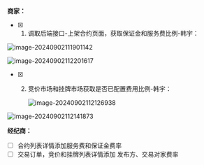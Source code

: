 **商家：**

- [x] 1. 调取后端接口-上架合约页面，获取保证金和服务费比例-韩宇：

![image-20240902111901142](C:\Users\Administrator\AppData\Roaming\Typora\typora-user-images\image-20240902111901142.png)

![image-20240902112201617](C:\Users\Administrator\AppData\Roaming\Typora\typora-user-images\image-20240902112201617.png)







- [x] 2. 竞价市场和挂牌市场获取是否已配置费用比例-韩宇：

     ![image-20240902112126938](C:\Users\Administrator\AppData\Roaming\Typora\typora-user-images\image-20240902112126938.png)

     

![image-20240902112141873](C:\Users\Administrator\AppData\Roaming\Typora\typora-user-images\image-20240902112141873.png)



**经纪商：**

- [ ] 合约列表详情添加服务费和保证金费率
- [ ] 交易订单，竞价和挂牌列表详情添加 发布方、交易对家费率